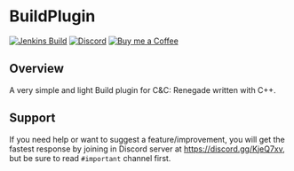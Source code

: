 # BuildPlugin
[![Jenkins Build](https://img.shields.io/jenkins/build?jobUrl=https%3A%2F%2Fci.unstoppable.work%2Fjob%2FDragonade%2520Plugins%2Fjob%2FBuildPlugin%2F)](https://ci.unstoppable.work/job/Dragonade%20Plugins/job/BuildPlugin/)
[![Discord](https://img.shields.io/discord/647431164138749966?label=support)](https://discord.gg/KjeQ7xv)
[![Buy me a Coffee](https://img.shields.io/badge/buy%20me%20a%20coffee-yellow)](https://buymeacoffee.com/theunstoppable)

## Overview
A very simple and light Build plugin for C&amp;C: Renegade written with C++.

## Support
If you need help or want to suggest a feature/improvement, you will get the fastest response by joining in Discord server at https://discord.gg/KjeQ7xv, but be sure to read `#important` channel first.
